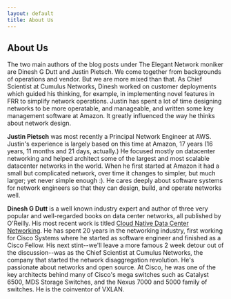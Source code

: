 ```yaml
---
layout: default
title: About Us
---
```

## About Us

The two main authors of the blog posts under The Elegant Network moniker are Dinesh G Dutt and Justin Pietsch. We come together from backgrounds of operations and vendor. But we are more mixed than that. As Chief Scientist at Cumulus Networks, Dinesh worked on customer deployments which guided his thinking, for example, in implementing novel features in FRR to simplify network operations. Justin has spent a lot of time designing networks to be more operatable, and manageable, and written some key management software at Amazon. It greatly influenced the way he thinks about network design.

**Justin Pietsch** was most recently a Principal Network Engineer at AWS. Justin's experience is largely based on this time at Amazon, 17 years (16 years, 11 months and 21 days, actually.) He focused mostly on datacenter networking and helped architect some of the largest and most scalable datacenter networks in the world. When he first started at Amazon it had a small but complicated network, over time it changes to simpler, but much larger; yet never simple enough :). He cares deeply about software systems for network engineers so that they can design, build, and operate networks well. 

**Dinesh G Dutt** is a well known industry expert and author of three very popular and well-regarded books on data center networks, all published by O'Reilly. His most recent work is titled [Cloud Native Data Center Networking](https://www.amazon.com/Cloud-Native-Data-Center-Networking/dp/1492045608/). He has spent 20 years in the networking industry, first working for Cisco Systems where he started as software engineer and finished as a Cisco Fellow. His next stint--we'll leave a more famous 2 week detour out of the discussion--was as the Chief Scientist at Cumulus Networks, the company that started the network disaggregation revolution. He's passionate about networks and open source. At Cisco, he was one of the key architects behind many of Cisco's mega switches such as Catalyst 6500, MDS Storage Switches, and the Nexus 7000 and 5000 family of switches. He is the coinventor of VXLAN.
